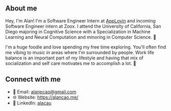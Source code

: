 ## About me
Hey, I'm Alan! I'm a Software Engineer Intern at [AppLovin](https://github.com/applovin) and incoming Software Engineer intern at Zoox. I attend the University of California, San Diego majoring in Cognitive Science with a Specialization in Machine Learning and Neural Computation and minoring in Computer Science. 🧠

I'm a huge foodie and love spending my free time exploring. You'll often find me vibing to music in areas where I'm surrounded by people. Work life balance is an important part of my lifestyle and having that mix of socialization and self care motivates me to accomplish a lot. 🤩

## Connect with me
- 📧 Email: alanpcao@gmail.com
- 🌐 Website: https://alancao.me/
- 💼 LinkedIn: [alacau](https://linkedin.com/in/alacau)
